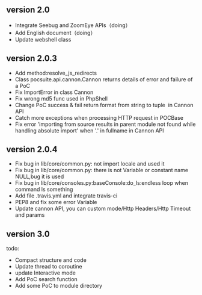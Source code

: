 
version 2.0
---------------
* Integrate Seebug and ZoomEye APIs（doing）
* Add English document（doing）
* Update webshell class


version 2.0.3
---------------
* Add method:resolve_js_redirects
* Class pocsuite.api.cannon.Cannon returns details of  error and failure of a PoC
* Fix ImportError in class Cannon
* Fix wrong md5 func used in PhpShell
* Change PoC success & fail return format from string to tuple  in Cannon API
* Catch more exceptions when processing HTTP request in POCBase
* Fix error 'importing from source results in parent module not found while handling absolute import' when '.' in fullname in Cannon API


version 2.0.4
---------------
* Fix bug in lib/core/common.py: not import locale and used it
* Fix bug in lib/core/common.py: there is not Variable or constant name NULL,bug it is used
* Fix bug in lib/core/consoles.py:baseConsole:do_ls:endless loop when command ls something
* Add file .travis.yml and integrate travis-ci
* PEP8 and fix some error Variable
* Update cannon API, you can custom mode/Http Headers/Http Timeout and params


version 3.0
---------------

todo:
* Compact structure and code
* Update thread to coroutine
* update Interactive mode
* Add PoC search function
* Add some PoC to module directory
